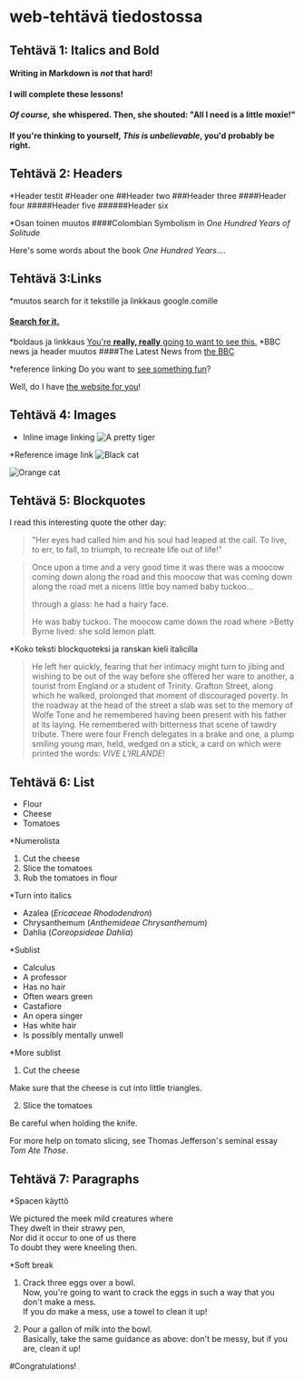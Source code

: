 # <Jere Alamaa> web-tehtävä tiedostossa

## Tehtävä 1: Italics and Bold
#### Writing in Markdown is _not_ that hard!
#### I **will** complete these lessons!
#### *Of course,* she whispered. Then, she shouted: "All I need is **a little moxie**!"
#### If you're thinking to yourself, **_This is unbelievable_**, you'd probably be right.

## Tehtävä 2: Headers
*Header testit
#Header one
##Header two
###Header three
####Header four
#####Header five
######Header six

*Osan toinen muutos
####Colombian Symbolism in *One Hundred Years of Solitude*

Here's some words about the book _One Hundred Years..._.

## Tehtävä 3:Links

*muutos search for it tekstille ja linkkaus google.comille
#### [Search for it.](https://google.com)

*boldaus ja linkkaus
[You're **really, really** going to want to see this.](https://dailykitten.com)
*BBC news ja header muutos
####The Latest News from [the BBC](https://bbc.com/news)

*reference linking
Do you want to [see something fun][a fun place]?

Well, do I have [the website for you][another fun place]!

[a fun place]: https://zombo.com
[another fun place]: https://stumbleupon.com

## Tehtävä 4: Images

* Inline image linking
![A pretty tiger](https://upload.wikimedia.org/wikipedia/commons/5/56/Tiger.50.jpg)

*Reference image link
![Black cat][Black]

![Orange cat][Orange]

[Black]: https://upload.wikimedia.org/wikipedia/commons/a/a3/81_INF_DIV_SSI.jpg
[Orange]: http://icons.iconarchive.com/icons/google/noto-emoji-animals-nature/256/22221-cat-icon.png

## Tehtävä 5: Blockquotes
I read this interesting quote the other day:

>"Her eyes had called him and his soul had leaped at the call. To live, to err, to fall, to triumph, to recreate life out of life!"

>Once upon a time and a very good time it was there was a moocow coming down along the road and this moocow that was coming down along the road met a nicens little boy named baby tuckoo...
>
>through a glass: he had a hairy face.
>
>He was baby tuckoo. The moocow came down the road where >Betty Byrne lived: she sold lemon platt.

*Koko teksti blockquoteksi ja ranskan kieli italicilla
>He left her quickly, fearing that her intimacy might turn to jibing and wishing to be out of the way before she offered her ware to another, a tourist from England or a student of Trinity. Grafton Street, along which he walked, prolonged that moment of discouraged poverty. In the roadway at the head of the street a slab was set to the memory of Wolfe Tone and he remembered having been present with his father at its laying. He remembered with bitterness that scene of tawdry tribute. There were four French delegates in a brake and one, a plump smiling young man, held, wedged on a stick, a card on which were printed the words: *VIVE L'IRLANDE*!

## Tehtävä 6: List

* Flour
* Cheese
* Tomatoes

*Numerolista

1. Cut the cheese
2. Slice the tomatoes
3. Rub the tomatoes in flour

*Turn into italics
* Azalea (*Ericaceae Rhododendron*)
* Chrysanthemum (*Anthemideae Chrysanthemum*)
* Dahlia (*Coreopsideae Dahlia*)

*Sublist
* Calculus
 * A professor
 *  Has no hair
 *   Often wears green
* Castafiore
 *  An opera singer
 *  Has white hair
 *  Is possibly mentally unwell

 *More sublist

 1. Cut the cheese

 Make sure that the cheese is cut into little triangles.

2. Slice the tomatoes

 Be careful when holding the knife.

 For more help on tomato slicing, see Thomas Jefferson's  seminal essay _Tom Ate Those_.

 ## Tehtävä 7: Paragraphs
 *Spacen käyttö

 We pictured the meek mild creatures where  
They dwelt in their strawy pen,  
Nor did it occur to one of us there  
To doubt they were kneeling then.

*Soft break
1. Crack three eggs over a bowl.  
Now, you're going to want to crack the eggs in such a way that you don't make a mess.  
If you *do* make a mess, use a towel to clean it up!

2. Pour a gallon of milk into the bowl.  
Basically, take the same guidance as above: don't be messy, but if you are, clean it up!

#Congratulations!
